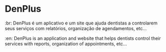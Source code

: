 # DenPlus

:br:
DenPlus é um aplicativo e um site que ajuda dentistas a controlarem seus serviços com relatórios, organização de agendamentos, etc...

:en:
DenPlus is an application and website that helps dentists control their services with reports, organization of appointments, etc...
